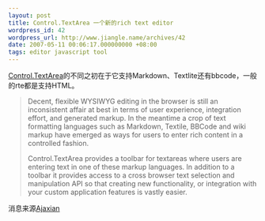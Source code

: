 ```yaml
---
layout: post
title: Control.TextArea 一个新的rich text editor
wordpress_id: 42
wordpress_url: http://www.jiangle.name/archives/42
date: 2007-05-11 00:06:17.000000000 +08:00
tags: editor javascript tool
---
```

<a href="http://livepipe.net/projects/control_textarea/">Control.TextArea</a>的不同之初在于它支持Markdown、Textlite还有bbcode，一般的rte都是支持HTML。
<blockquote>Decent, flexible WYSIWYG editing in the browser is still an inconsistent affair at best in terms of user experience, integration effort, and generated markup. In the meantime a crop of text formatting languages such as Markdown, Textile, BBCode and wiki markup have emerged as ways for users to enter rich content in a controlled fashion.

Control.TextArea provides a toolbar for textareas where users are entering text in one of these markup languages. In addition to a toolbar it provides access to a cross browser text selection and manipulation API so that creating new functionality, or integration with your custom application features is vastly easier.</blockquote>
消息来源<a href="http://ajaxian.com/archives/rich-text-controls-tiny-mce-211-and-controltextarea">Ajaxian</a>

